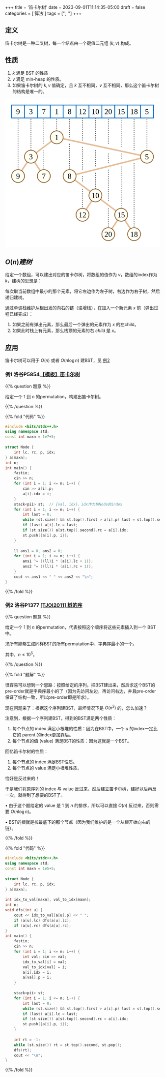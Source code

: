 +++
title = '笛卡尔树'
date = 2023-09-01T11:14:35-05:00
draft = false
categories = ['算法']
tags = ['', '']
+++

## 定义

笛卡尔树是一种二叉树，每一个结点由一个键值二元组 $(k,v)$ 构成。

## 性质

1. $k$ 满足 BST 的性质
2. $v$ 满足 min-heap 的性质。
3. 如果笛卡尔树的 $k,v$ 值确定，且 $k$ 互不相同，$v$ 互不相同，那么这个笛卡尔树的结构是唯一的。


![img](/images/114/1.png)

## $O(n) 建树$

给定一个数组，可以建出对应的笛卡尔树，将数组的值作为 $v$，数组的index作为 $k$，建树的思想是：

每次取当前数组中最小的那个元素，将它左边作为左子树，右边作为右子树，然后递归建树。

通过单调栈维护从根出发的向右的链（递增栈），在加入一个新元素 $x$ 前（弹出过程已经完成）：

1. 如果之前有弹出元素，那么最后一个弹出的元素作为 $x$ 的左child。
2. 如果此时栈上有元素，那么栈顶的元素的右 $child$ 是 $x$。

## 应用

笛卡尔树可以用于 $O(n)$ 或者 $O(n\log n)$ 建BST，见 [例2](/post/114-笛卡尔树/#例2-洛谷p1377-tjoi2011-树的序httpswwwluogucomcnproblemp1377)


### 例1 洛谷P5854[【模板】笛卡尔树](https://www.luogu.com.cn/problem/P5854)

{{% question 题意 %}}

给定一个 $1$ 到 $n$ 的permutation，构建出笛卡尔树。

{{% /question %}}

{{% fold "代码" %}}

```cpp
#include <bits/stdc++.h>
using namespace std;
const int maxn = 1e7+5;

struct Node {
    int lc, rc, p, idx;
} a[maxn];
int n;
int main() {
    fastio;
    cin >> n;
    for (int i = 1; i <= n; i++) {
        cin >> a[i].p;
        a[i].idx = i;
    }
    stack<pii> st;  // {val, idx}，idx作为树Node的index
    for (int i = 1; i <= n; i++) {
        int last = 0;
        while (st.size() && st.top().first > a[i].p) last = st.top().second, st.pop();
        if (last) a[i].lc = last;
        if (st.size()) a[st.top().second].rc = a[i].idx;
        st.push({a[i].p, i});
    }

    ll ans1 = 0, ans2 = 0;
    for (int i = 1; i <= n; i++) {
        ans1 ^= ((ll)i * (a[i].lc + 1));
        ans2 ^= ((ll)i * (a[i].rc + 1));
    }
    cout << ans1 << " " << ans2 << "\n";
}
```

{{% /fold %}}


### 例2 洛谷P1377 [[TJOI2011] 树的序](https://www.luogu.com.cn/problem/P1377)

{{% question 题意 %}}

给定一个 $1$ 到 $n$ 的permutation，代表按照这个顺序将这些元素插入到一个 BST 中。

求所有能够生成同样BST的所有permutation中，字典序最小的一个。

其中，$n \leq 10^5$。

{{% /question %}}

{{% fold "题解" %}}

很容易可以想到一个思路：按照给定的序列，把BST建出来，然后求这个BST的pre-order就是字典序最小的了（因为先访问左边，再访问右边，并且pre-order保证了结构一致，所以pre-order即是所求）。

现在问题来了：根据这个序列建BST，最坏情况下是 $O(n^2)$ 的，怎么加速？

注意到，根据一个序列建BST，得到的BST满足两个性质：

1. 每个节点的 index 满足小根堆的性质：因为在BST中，一个 $u$ 的index一定比它的 parent 的index更加靠后。
2. 每个节点的值 (value) 满足BST的性质：因为这就是一个BST。

回忆笛卡尔树的性质：

1. 每个节点的 index 满足BST性质。
2. 每个节点的 value 满足小根堆性质。

恰好是反过来的！

于是我们将原序列的 index 与 value 反过来，然后建立笛卡尔树，建好以后再反一次，就得到了想要的BST了。

• 由于这个题给定的 value 是 $1$ 到 $n$ 的排序，所以可以直接 $O(n)$ 反过来，否则需要 $O(n\log n)$。

• BST的根就是栈最底下的那个节点（因为我们维护的是一个从根开始向右的链）。

{{% /fold %}}


{{% fold "代码" %}}

```cpp
#include <bits/stdc++.h>
using namespace std;
const int maxn = 1e5+5;

struct Node {
    int lc, rc, p, idx;
} a[maxn];

int idx_to_val[maxn], val_to_idx[maxn];
int n;
void dfs(int u) {
    cout << idx_to_val[a[u].p] << " ";
    if (a[u].lc) dfs(a[u].lc);
    if (a[u].rc) dfs(a[u].rc);
}
int main() {
    fastio;
    cin >> n;
    for (int i = 1; i <= n; i++) {
        int val; cin >> val;
        idx_to_val[i] = val;
        val_to_idx[val] = i;
        a[i].idx = i;
        a[val].p = i;
    }

    stack<pii> st;
    for (int i = 1; i <= n; i++) {
        int last = 0;
        while (st.size() && st.top().first > a[i].p) last = st.top().second, st.pop();
        if (last) a[i].lc = last;
        if (st.size()) a[st.top().second].rc = a[i].idx;
        st.push({a[i].p, i});
    }

    int rt = -1;
    while (st.size()) rt = st.top().second, st.pop();
    dfs(rt);
    cout << "\n";
}
```

{{% /fold %}}
